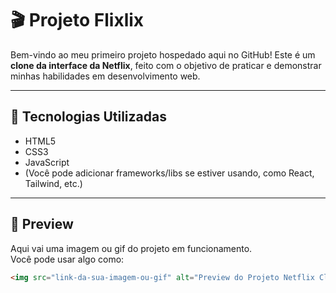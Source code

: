 # 🎬 Projeto Flixlix

Bem-vindo ao meu primeiro projeto hospedado aqui no GitHub! Este é um **clone da interface da Netflix**, feito com o objetivo de praticar e demonstrar minhas habilidades em desenvolvimento web.

---

## 🚀 Tecnologias Utilizadas

- HTML5
- CSS3
- JavaScript  
- (Você pode adicionar frameworks/libs se estiver usando, como React, Tailwind, etc.)

---

## 📸 Preview

Aqui vai uma imagem ou gif do projeto em funcionamento.  
Você pode usar algo como:
```html
<img src="link-da-sua-imagem-ou-gif" alt="Preview do Projeto Netflix Clone" width="600"/>
